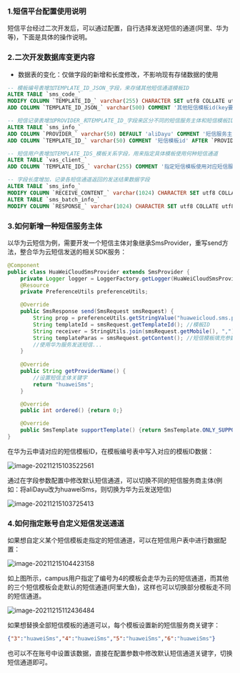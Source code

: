 ### 1.短信平台配置使用说明

短信平台经过二次开发后，可以通过配置，自行选择发送短信的通道(阿里、华为等)，下面是具体的操作说明。

### 2.二次开发数据库变更内容

- 数据表的变化：仅做字段的新增和长度修改，不影响现有存储数据的使用

```sql
-- 模板编号表增加TEMPLATE_ID_JSON_字段，来存储其他短信通道模板ID
ALTER TABLE `sms_code_` 
MODIFY COLUMN `TEMPLATE_ID_` varchar(255) CHARACTER SET utf8 COLLATE utf8_unicode_ci DEFAULT NULL COMMENT '阿里大鱼模板id' AFTER `id_`,
ADD COLUMN `TEMPLATE_ID_JSON_` varchar(500) COMMENT '其他短信模板id(key要和providerName一致)' AFTER `TEMPLATE_ID_`;

-- 短信记录表增加PROVIDER_和TEMPLATE_ID_字段来区分不同的短信服务主体和短信模板ID
ALTER TABLE `sms_info_` 
ADD COLUMN `PROVIDER_` varchar(50) DEFAULT 'aliDayu' COMMENT '短信服务主体' AFTER `CLIENT_MESSAGE_ID_`,
ADD COLUMN `TEMPLATE_ID_` varchar(50) COMMENT '短信模板id' AFTER `PROVIDER_`;

-- 短信用户表增加TEMPLATE_IDS_模板关系字段，用来指定具体模板使用何种短信通道
ALTER TABLE `vas_client_` 
ADD COLUMN `TEMPLATE_IDS_` varchar(255) COMMENT '指定短信模板使用对应短信服务商,未指定则使用默认服务商' AFTER `PROVIDER_NAME_`;

-- 字段长度增加，记录各短信通道返回的发送结果数据字段
ALTER TABLE `sms_info_` 
MODIFY COLUMN `RECEIVE_CONTENT_` varchar(1024) CHARACTER SET utf8 COLLATE utf8_unicode_ci AFTER `MOBILE_`;
ALTER TABLE `sms_batch_info_` 
MODIFY COLUMN `RESPONSE_` varchar(1024) CHARACTER SET utf8 COLLATE utf8_unicode_ci AFTER `MOBILES_`;
```

### 3.如何新增一种短信服务主体

以华为云短信为例，需要开发一个短信主体对象继承SmsProvider，重写send方法，整合华为云短信发送的相关SDK服务：

```java
@Component
public class HuaWeiCloudSmsProvider extends SmsProvider {
    private Logger logger = LoggerFactory.getLogger(HuaWeiCloudSmsProvider.class);
    @Resource
    private PreferenceUtils preferenceUtils;

    @Override
    public SmsResponse send(SmsRequest smsRequest) {
        String prop = preferenceUtils.getStringValue("huaweicloud.sms.prop"); //字典存储短信配置信息
        String templateId = smsRequest.getTemplateId(); //模板ID
        String receiver = StringUtils.join(smsRequest.getMobile(), ","); //短信接收人号码
        String templateParas = smsRequest.getContent(); //短信模板填充参数
        //使用华为服务发送短信...
    }
    
    @Override
    public String getProviderName() { 
        //设置短信主体关键字
        return "huaweiSms";
    }

    @Override
    public int ordered() {return 0;}

    @Override
    public SmsTemplate supportTemplate() {return SmsTemplate.ONLY_SUPPORT;}
}
```

在华为云申请对应的短信模板ID，在模板编号表中写入对应的模板ID数据：

![image-20211215103522561](https://alex-img-1253982387.cos.ap-nanjing.myqcloud.com/Typora-wm/202112151035427.png)

通过在字段参数配置中修改默认短信通道，可以切换不同的短信服务商主体(例如：将aliDayu改为huaweiSms，则切换为华为云发送短信)

![image-20211215103725413](https://alex-img-1253982387.cos.ap-nanjing.myqcloud.com/Typora-wm/202112151037451.png)

### 4.如何指定账号自定义短信发送通道

如果想自定义某个短信模板走指定的短信通道，可以在短信用户表中进行数据配置：

![image-20211215104423158](https://alex-img-1253982387.cos.ap-nanjing.myqcloud.com/Typora-wm/202112151044205.png)

如上图所示，campus用户指定了编号为4的模板会走华为云的短信通道，而其他的三个短信模板会走默认的短信通道(阿里大鱼)，这样也可以切换部分模板走不同的短信通道。

![image-20211215112436484](https://alex-img-1253982387.cos.ap-nanjing.myqcloud.com/Typora-wm/202112151124542.png)

如果想替换全部短信模板的通道可以，每个模板设置新的短信服务商关键字：

```json
{"3":"huaweiSms","4":"huaweiSms","5":"huaweiSms","6":"huaweiSms"}
```

也可以不在账号中设置该数据，直接在配置参数中修改默认短信通道关键字，切换短信通道即可。